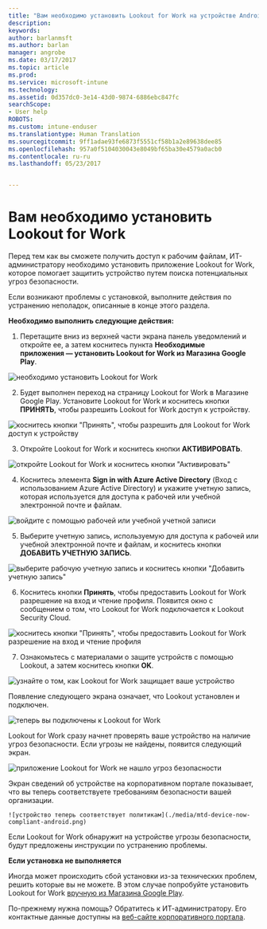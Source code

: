 ```yaml
---
title: "Вам необходимо установить Lookout for Work на устройстве Android | Документы Майкрософт"
description: 
keywords: 
author: barlanmsft
ms.author: barlan
manager: angrobe
ms.date: 03/17/2017
ms.topic: article
ms.prod: 
ms.service: microsoft-intune
ms.technology: 
ms.assetid: 0d357dc0-3e14-43d0-9874-6886ebc847fc
searchScope:
- User help
ROBOTS: 
ms.custom: intune-enduser
ms.translationtype: Human Translation
ms.sourcegitcommit: 9ff1adae93fe6873f5551cf58b1a2e89638dee85
ms.openlocfilehash: 957a0f5104030043e8049bf65ba30e4579a0acb0
ms.contentlocale: ru-ru
ms.lasthandoff: 05/23/2017


---
```


# <a name="you-need-to-install-lookout-for-work"></a>Вам необходимо установить Lookout for Work

Перед тем как вы сможете получить доступ к рабочим файлам, ИТ-администратору необходимо установить приложение Lookout for Work, которое помогает защитить устройство путем поиска потенциальных угроз безопасности.

Если возникают проблемы с установкой, выполните действия по устранению неполадок, описанные в конце этого раздела.

**Необходимо выполнить следующие действия:**

1.    Перетащите вниз из верхней части экрана панель уведомлений и откройте ее, а затем коснитесь пункта **Необходимые приложения — установить Lookout for Work из Магазина Google Play**.

  ![необходимо установить Lookout for Work](./media/lookout-required-app-install-android.png)

2.    Будет выполнен переход на страницу Lookout for Work в Магазине Google Play. Установите Lookout for Work и коснитесь кнопки **ПРИНЯТЬ**, чтобы разрешить Lookout for Work доступ к устройству.

  ![коснитесь кнопки "Принять", чтобы разрешить для Lookout for Work доступ к устройству](./media/lookout-accept-store-permissions-android.png)

3. Откройте Lookout for Work и коснитесь кнопки **АКТИВИРОВАТЬ**.

  ![откройте Lookout for Work и коснитесь кнопки "Активировать"](./media/lookout-activate-button-android.png)

4. Коснитесь элемента **Sign in with Azure Active Directory** (Вход с использованием Azure Active Directory) и укажите учетную запись, которая используется для доступа к рабочей или учебной электронной почте и файлам.

  ![войдите с помощью рабочей или учебной учетной записи](./media/lookout-sign-in-azure-android.png)

5. Выберите учетную запись, используемую для доступа к рабочей или учебной электронной почте и файлам, и коснитесь кнопки **ДОБАВИТЬ УЧЕТНУЮ ЗАПИСЬ**.

  ![выберите рабочую учетную запись и коснитесь кнопки "Добавить учетную запись"](./media/lookout-pick-account-android.png)

6. Коснитесь кнопки **Принять**, чтобы предоставить Lookout for Work разрешение на вход и чтение профиля. Появится окно с сообщением о том, что Lookout for Work подключается к Lookout Security Cloud.

  ![коснитесь кнопки "Принять", чтобы предоставить Lookout for Work разрешение на вход и чтение профиля](./media/lookout-needs-permission-to-view-profile-android.png)

7. Ознакомьтесь с материалами о защите устройств с помощью Lookout, а затем коснитесь кнопки **ОK**.

  ![узнайте о том, как Lookout for Work защищает ваше устройство](./media/lookout-how-it-protects-your-device-android.png)

  Появление следующего экрана означает, что Lookout установлен и подключен.

  ![теперь вы подключены к Lookout for Work](./media/lookout-you-are-now-connected-android.png)

  Lookout for Work сразу начнет проверять ваше устройство на наличие угроз безопасности. Если угрозы не найдены, появится следующий экран.

  ![приложение Lookout for Work не нашло угроз безопасности](./media/lookout-scan-no-threats-found-android.png)

  Экран сведений об устройстве на корпоративном портале показывает, что вы теперь соответствуете требованиям безопасности вашей организации.

    ![устройство теперь соответствует политикам](./media/mtd-device-now-compliant-android.png)

  Если Lookout for Work обнаружит на устройстве угрозы безопасности, будут предложены инструкции по устранению проблемы.

**Если установка не выполняется**

Иногда может происходить сбой установки из-за технических проблем, решить которые вы не можете. В этом случае попробуйте установить Lookout for Work [вручную из Магазина Google Play](https://play.google.com/store/apps/details?id=com.lookout.enterprise).

По-прежнему нужна помощь? Обратитесь к ИТ-администратору. Его контактные данные доступны на [веб-сайте корпоративного портала](http://portal.manage.microsoft.com).

